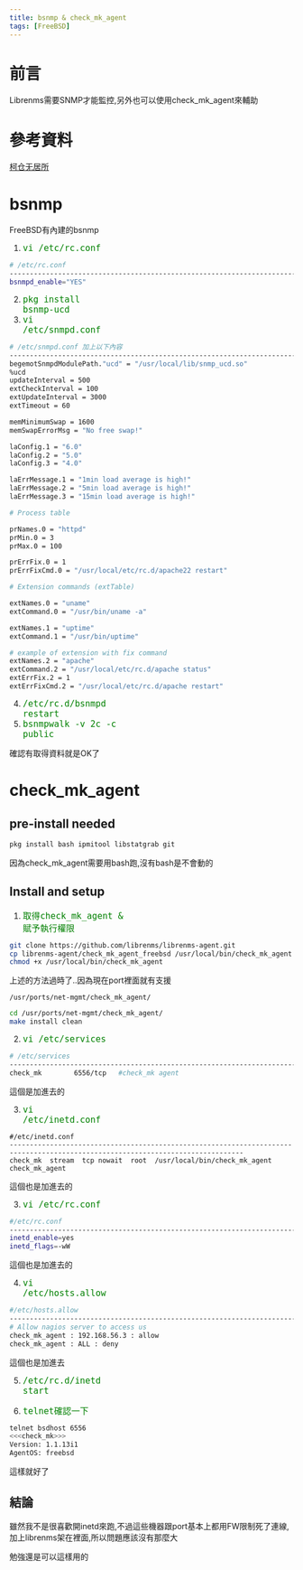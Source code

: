 ```yaml
---
title: bsnmp & check_mk_agent
tags: [FreeBSD]
---
```


# 前言

Librenms需要SNMP才能監控,另外也可以使用check_mk_agent來輔助

<!--more-->

# 參考資料

[柯仓无居所](http://swimming.leanote.com/post/FreeBSD%E4%B8%8B%E5%AE%89%E8%A3%85check_mk_agent)

# bsnmp

FreeBSD有內建的bsnmp

1. <font size=+1 color=Green><code>vi /etc/rc.conf</code></font>

```bash
# /etc/rc.conf
--------------------------------------------------------------------------------------------------------------------------------
bsnmpd_enable="YES"
```

2. <font size=+1 color=Green><code>pkg install bsnmp-ucd</code></font>
3. <font size=+1 color=Green><code>vi /etc/snmpd.conf</code></font>

```bash
# /etc/snmpd.conf 加上以下內容
--------------------------------------------------------------------------------------------------------------------------------
begemotSnmpdModulePath."ucd" = "/usr/local/lib/snmp_ucd.so"
%ucd
updateInterval = 500
extCheckInterval = 100
extUpdateInterval = 3000
extTimeout = 60

memMinimumSwap = 1600
memSwapErrorMsg = "No free swap!"

laConfig.1 = "6.0"
laConfig.2 = "5.0"
laConfig.3 = "4.0"

laErrMessage.1 = "1min load average is high!"
laErrMessage.2 = "5min load average is high!"
laErrMessage.3 = "15min load average is high!"

# Process table

prNames.0 = "httpd"
prMin.0 = 3
prMax.0 = 100

prErrFix.0 = 1
prErrFixCmd.0 = "/usr/local/etc/rc.d/apache22 restart"

# Extension commands (extTable)

extNames.0 = "uname"
extCommand.0 = "/usr/bin/uname -a"

extNames.1 = "uptime"
extCommand.1 = "/usr/bin/uptime"

# example of extension with fix command
extNames.2 = "apache"
extCommand.2 = "/usr/local/etc/rc.d/apache status"
extErrFix.2 = 1
extErrFixCmd.2 = "/usr/local/etc/rc.d/apache restart"
```

4. <font size=+1 color=Green><code>/etc/rc.d/bsnmpd restart</code></font>
5. <font size=+1 color=Green><code>bsnmpwalk -v 2c -c public</code></font>

確認有取得資料就是OK了

# check_mk_agent

## pre-install needed

```bash
pkg install bash ipmitool libstatgrab git
```

因為check_mk_agent需要用bash跑,沒有bash是不會動的

## Install and setup

1. <font size=+1 color=Green><code>取得check_mk_agent & 賦予執行權限</code></font>

```bash
git clone https://github.com/librenms/librenms-agent.git
cp librenms-agent/check_mk_agent_freebsd /usr/local/bin/check_mk_agent
chmod +x /usr/local/bin/check_mk_agent
```

上述的方法過時了..因為現在port裡面就有支援

`/usr/ports/net-mgmt/check_mk_agent/`

```bash
cd /usr/ports/net-mgmt/check_mk_agent/
make install clean
```



2. <font size=+1 color=Green><code>vi /etc/services </code></font>

```bash
# /etc/services
--------------------------------------------------------------------------------------------------------------------------------
check_mk        6556/tcp   #check_mk agent
```

這個是加進去的

3. <font size=+1 color=Green><code>vi /etc/inetd.conf</code></font>

```
#/etc/inetd.conf
--------------------------------------------------------------------------------------------------------------------------------
check_mk  stream  tcp nowait  root  /usr/local/bin/check_mk_agent check_mk_agent
```

這個也是加進去的

3. <font size=+1 color=Green><code>vi /etc/rc.conf</code></font>

```bash
#/etc/rc.conf
--------------------------------------------------------------------------------------------------------------------------------
inetd_enable=yes
inetd_flags=-wW
```

這個也是加進去的

4. <font size=+1 color=Green><code>vi /etc/hosts.allow</code></font>

```bash
#/etc/hosts.allow
--------------------------------------------------------------------------------------------------------------------------------
# Allow nagios server to access us
check_mk_agent : 192.168.56.3 : allow
check_mk_agent : ALL : deny
```

這個也是加進去

5. <font size=+1 color=Green><code>/etc/rc.d/inetd start</code></font>

6. <font size=+1 color=Green><code>telnet確認一下</code></font>

```bash
telnet bsdhost 6556
<<<check_mk>>>
Version: 1.1.13i1
AgentOS: freebsd
```

這樣就好了

## 結論

雖然我不是很喜歡開inetd來跑,不過這些機器跟port基本上都用FW限制死了連線,加上librenms架在裡面,所以問題應該沒有那麼大

勉強還是可以這樣用的